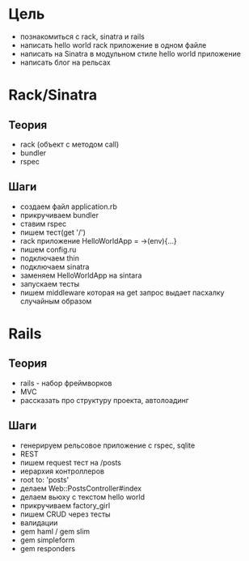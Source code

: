 # Цель

* познакомиться с rack, sinatra и rails
* написать hello world rack приложение в одном файле
* написать на Sinatra в модульном стиле hello world приложение
* написать блог на рельсах

# Rack/Sinatra

## Теория
* rack  (объект с методом call)
* bundler
* rspec

## Шаги
* создаем файл application.rb
* прикручиваем bundler
* ставим rspec
* пишем тест(get '/')
* rack приложение HelloWorldApp = ->(env){...}
* пишем config.ru
* подключаем thin
* подключаем sinatra
* заменяем HelloWorldApp на sintara
* запускаем тесты
* пишем middleware которая на get запрос выдает пасхалку случайным образом

# Rails

## Теория
* rails - набор фреймворков
* MVC
* рассказать про структуру проекта, автолоадинг

## Шаги
* генерируем рельсовое приложение с rspec, sqlite
* REST
* пишем request тест на /posts
* иерархия контроллеров
* root to: 'posts'
* делаем Web::PostsController#index
* делаем вьюху c текстом hello world
* прикручиваем factory_girl
* пишем CRUD через тесты
* валидации
* gem haml / gem slim
* gem simpleform
* gem responders
